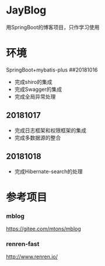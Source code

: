 # JayBlog
用SpringBoot的博客项目，只作学习使用
# 环境
SpringBoot+mybatis-plus
##20181016
- 完成shiro的集成
- 完成Swagger的集成
- 完成全局异常处理
## 20181017
- 完成日志框架和权限框架的集成
- 完成多数据源的整合
## 20181018
- 完成Hibernate-search的处理
# 参考项目
### mblog 
https://gitee.com/mtons/mblog
### renren-fast
 http://www.renren.io/ 